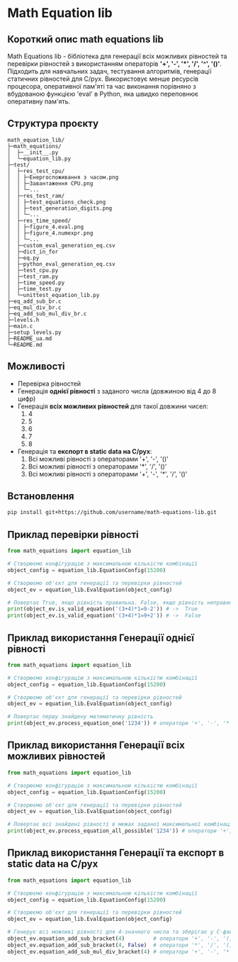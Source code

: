 # Math Equation lib

## Короткий опис math equations lib
Math Equations lib - бібліотека для генерації всіх можливих рівностей та перевірки рівностей  з використанням операторів 
**'+', '-', '*', '/', '^', '()'**. Підходить для навчальних задач, тестування алгоритмів, генерації статичних рівностей
для C/pyx. Використовує менше ресурсів процесора, оперативної пам'яті та час виконання порівняно з вбудованою функцією 
'eval' в Python, яка швидко переповнює оперативну пам'ять.

## Структура проєкту
```text
math_equation_lib/
├─math_equations/
│  ├─__init__.py
│  └─equation_lib.py
├─test/
│  ├─res_test_cpu/
│  │ ├─Енергоспоживання з часом.png
│  │ ├─Завантаження CPU.png
│  │ └─...
│  ├─res_test_ram/
│  │ ├─test_equations_check.png
│  │ ├─test_generation_digits.png
│  │ └─...
│  ├─res_time_speed/
│  │ ├─figure_4.eval.png
│  │ ├─figure_4.numexpr.png
│  │ └─...
│  ├─custom_eval_generation_eq.csv
│  ├─dict_in_for
│  ├─eq.py
│  ├─python_eval_generation_eq.csv
│  ├─test_cpu.py
│  ├─test_ram.py
│  ├─time_speed.py
│  ├─time_test.py
│  └─unittest_equation_lib.py
├─eq_add_sub_br.c
├─eq_mul_div_br.c
├─eq_add_sub_mul_div_br.c
├─levels.h
├─main.c
├─setup_levels.py
├─README_ua.md
└─README.md
```

## Можливості
- Перевірка рівностей
- Генерація **однієї рівності** з заданого числа (довжиною від 4 до 8 цифр)
- Генерація **всіx можливих рівностей** для такої довжини чисел:
    1. 4
    2. 5
    3. 6
    4. 7
    5. 8
- Генерація та **експорт в static data на C/pyx**:
    1. Всі можливі рівності з операторами '+', '-', '()'
    2. Всі можливі рівності з операторами '*', '/', '()'
    3. Всі можливі рівності з операторами '+', '-', '*', '/', '()'

## Встановлення
```bash
pip install git+https://github.com/username/math-equations-lib.git
```

## Приклад перевірки рівності
```python
from math_equations import equation_lib

# Створюємо конфігурацію з максимальною кількістю комбінації
object_config = equation_lib.EquationConfig(15200)

# Створюємо об'єкт для генерації та перевірки рівностей
object_ev = equation_lib.EvalEquation(object_config)

# Повертає True, якщо рівність правильна. False, якщо рівність неправильна 
print(object_ev.is_valid_equation('(3+4)*1=9-2')) # ->  True
print(object_ev.is_valid_equation('(3+4)*1=9+2')) # ->  False
```

## Приклад використання Генерації однієї рівності
```python
from math_equations import equation_lib

# Створюємо конфігурацію з максимальною кількістю комбінації
object_config = equation_lib.EquationConfig(15200)

# Створюємо об'єкт для генерації та перевірки рівностей
object_ev = equation_lib.EvalEquation(object_config)

# Повертає першу знайдену математичну рівність
print(object_ev.process_equation_one('1234')) # оператори '+', '-', '*', '/', '^', '()'
```

## Приклад використання Генерації всіx можливих рівностей
```python
from math_equations import equation_lib

# Створюємо конфігурацію з максимальною кількістю комбінації
object_config = equation_lib.EquationConfig(15200)

# Створюємо об'єкт для генерації та перевірки рівностей
object_ev = equation_lib.EvalEquation(object_config)

# Повертає всі знайдені рівності в межах заданої максимальної комбінації операторів
print(object_ev.process_equation_all_possible('1234')) # оператори '+', '-', '*', '/', '^', '()'
```

## Приклад використання Генерації та експорт в  static data на C/pyx
```python
from math_equations import equation_lib

# Створюємо конфігурацію з максимальною кількістю комбінації
object_config = equation_lib.EquationConfig(15200)

# Створюємо об'єкт для генерації та перевірки рівностей
object_ev = equation_lib.EvalEquation(object_config)

# Генерує всі можливі рівності для 4-значного числа та зберігає у C-файлах
object_ev.equation_add_sub_bracket(4)         # оператори '+', '-', '()'
object_ev.equation_add_sub_bracket(4, False)  # оператори '*', '/', '()'
object_ev.equation_add_sub_mul_div_bracket(4) # оператори '+', '-', '*', '/', '()'
```